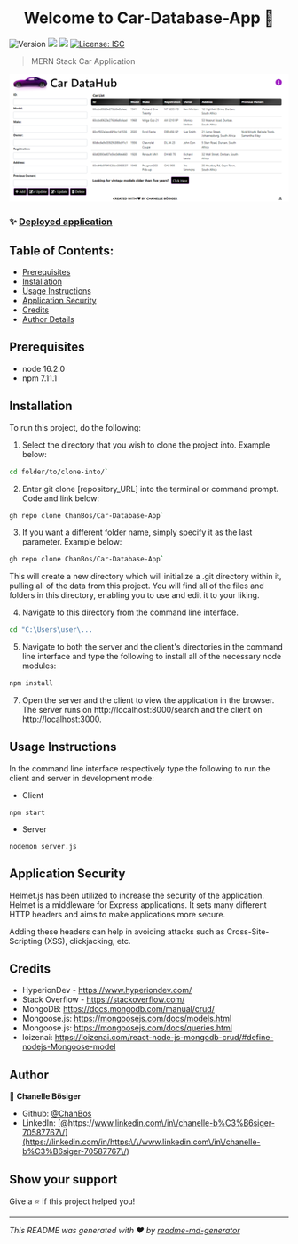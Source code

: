 <h1 align="center">Welcome to Car-Database-App 👋</h1>
<p>
  <img alt="Version" src="https://img.shields.io/badge/version-1.0.0-blue.svg?cacheSeconds=2592000" />
  <img src="https://img.shields.io/badge/node-16.2.0-blue.svg" />
  <img src="https://img.shields.io/badge/npm-7.11.1-blue.svg" />
  <a href="#" target="_blank">
    <img alt="License: ISC" src="https://img.shields.io/badge/License-ISC-yellow.svg" />
  </a>
</p>

> MERN Stack Car Application

![Car App](https://github.com/ChanBos/My-Developer-Portfolio/blob/master/static/images/CarDatabase.png)

### ✨ [Deployed application](https://mern-car-database-app.herokuapp.com/)

## Table of Contents:

- [Prerequisites](#prerequisites)
- [Installation](#installation)
- [Usage Instructions](#usage-instructions)
- [Application Security](#application-security)
- [Credits](#credits)
- [Author Details](#author-details)

## Prerequisites

- node 16.2.0
- npm 7.11.1

## Installation

To run this project, do the following:

1. Select the directory that you wish to clone the project into. Example below:

```sh
cd folder/to/clone-into/`
```

2. Enter git clone [repository_URL] into the terminal or command prompt. Code and link below:

```sh
gh repo clone ChanBos/Car-Database-App`
```

3. If you want a different folder name, simply specify it as the last parameter. Example below:

```sh
gh repo clone ChanBos/Car-Database-App`
```

This will create a new directory which will initialize a .git directory within it, pulling all of the data from this project. You will find all of the files and folders in this directory, enabling you to use and edit it to your liking.

4. Navigate to this directory from the command line interface.

```sh
cd "C:\Users\user\...
```

5. Navigate to both the server and the client's directories in the command line interface and type the following to install all of the necessary node modules:

```sh
npm install
```

7. Open the server and the client to view the application in the browser. The server runs on http://localhost:8000/search and the client on http://localhost:3000.

## Usage Instructions

In the command line interface respectively type the following to run the client and server in development mode:

- Client
```
npm start
```

- Server
```
nodemon server.js
```

## Application Security

Helmet.js has been utilized to increase the security of the application. Helmet is a middleware for Express applications. It sets many different HTTP headers and aims to make applications more secure.

Adding these headers can help in avoiding attacks such as Cross-Site-Scripting (XSS), clickjacking, etc.

## Credits

- HyperionDev - https://www.hyperiondev.com/
- Stack Overflow - https://stackoverflow.com/
- MongoDB: https://docs.mongodb.com/manual/crud/
- Mongoose.js: https://mongoosejs.com/docs/models.html
- Mongoose.js: https://mongoosejs.com/docs/queries.html
- loizenai: https://loizenai.com/react-node-js-mongodb-crud/#define-nodejs-Mongoose-model

## Author

👤 **Chanelle Bösiger**

* Github: [@ChanBos](https://github.com/ChanBos)
* LinkedIn: [@https:\/\/www.linkedin.com\/in\/chanelle-b%C3%B6siger-70587767\/](https://linkedin.com/in/https:\/\/www.linkedin.com\/in\/chanelle-b%C3%B6siger-70587767\/)

## Show your support

Give a ⭐️ if this project helped you!

***
_This README was generated with ❤️ by [readme-md-generator](https://github.com/kefranabg/readme-md-generator)_
